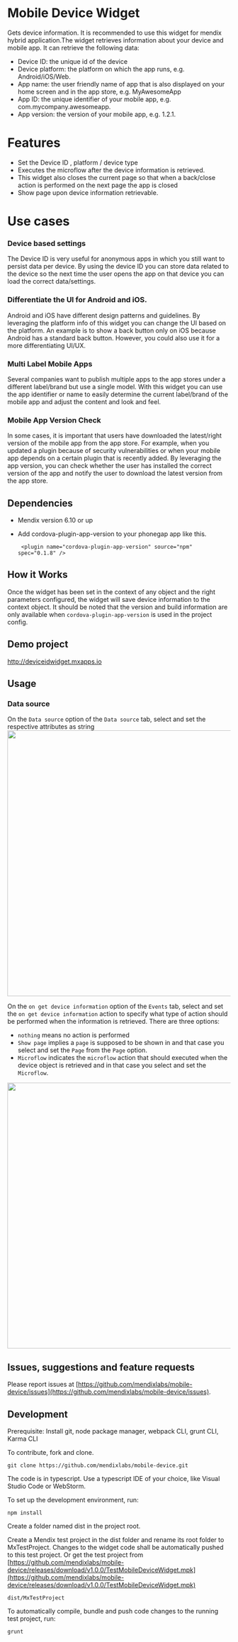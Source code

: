 # Mobile Device Widget
Gets device information. It is recommended to use this widget for mendix hybrid application.The widget retrieves information about your device and mobile app. It can retrieve the following data:
- Device ID: the unique id of the device
- Device platform: the platform on which the app runs, e.g. Android/iOS/Web.
- App name: the user friendly name of app that is also displayed on your home screen and in the app store, e.g. MyAwesomeApp
- App ID: the unique identifier of your mobile app, e.g. com.mycompany.awesomeapp.
- App version: the version of your mobile app, e.g. 1.2.1.

# Features
* Set the Device ID , platform / device type
* Executes the microflow after the device information is retrieved. 
* This widget also closes the current page so that when a back/close action is performed on the next page the app is closed
* Show page upon device information retrievable.

# Use cases

### Device based settings
The Device ID is very useful for anonymous apps in which you still want to persist data per device. By using the device ID you can store data related to the device so the next time the user opens the app on that device you can load the correct data/settings.

### Differentiate the UI for Android and iOS.
Android and iOS have different design patterns and guidelines. By leveraging the platform info of this widget you can change the UI based on the platform. An example is to show a back button only on iOS because Android has a standard back button. However, you could also use it for a more differentiating UI/UX.

### Multi Label Mobile Apps
Several companies want to publish multiple apps to the app stores under a different label/brand but use a single model. With this widget you can use the app identifier or name to easily determine the current label/brand of the mobile app and adjust the content and look and feel.

### Mobile App Version Check
In some cases, it is important that users have downloaded the latest/right version of the mobile app from the app store. For example, when you updated a plugin because of security vulnerabilities or when your mobile app depends on a certain plugin that is recently added. By leveraging the app version, you can check whether the user has installed the correct version of the app and notify the user to download the latest version from the app store.

## Dependencies
* Mendix version 6.10 or up
* Add cordova-plugin-app-version to your phonegap app like this.

    ` <plugin name="cordova-plugin-app-version" source="npm" spec="0.1.8" />`

## How it Works
Once the widget has been set in the context of any object and the right parameters configured, the widget will save device information to the context object. It should be noted that the version and build
information are only available when `cordova-plugin-app-version` is used in the project config.

## Demo project
http://deviceidwidget.mxapps.io

## Usage

### Data source
 On the `Data source` option of the `Data source` tab, select and set the respective attributes as string
<img src="https://raw.githubusercontent.com/mendixlabs/mobile-device/v1.0.1/assets/datasource.png" width="900px" height="600px" />

 On the `on get device information` option of the `Events` tab, select and set the `on get device information` action to specify what type of action should be performed when the information is retrieved. There are three options:
 - `nothing` means no action is performed
 - `Show page` implies a `page` is supposed to be shown in and that case you select and set the `Page` from the `Page` option.
 - `Microflow` indicates the `microflow` action that should executed when the device object is retrieved and in that case you select and set the `Microflow`.

<img src="https://raw.githubusercontent.com/mendixlabs/mobile-device/v1.0.1/assets/events.png" width="900px" height="600px" />

## Issues, suggestions and feature requests
Please report issues at [https://github.com/mendixlabs/mobile-device/issues](https://github.com/mendixlabs/mobile-device/issues).


## Development
Prerequisite: Install git, node package manager, webpack CLI, grunt CLI, Karma CLI

To contribute, fork and clone.

    git clone https://github.com/mendixlabs/mobile-device.git

The code is in typescript. Use a typescript IDE of your choice, like Visual Studio Code or WebStorm.

To set up the development environment, run:

    npm install

Create a folder named dist in the project root.

Create a Mendix test project in the dist folder and rename its root folder to MxTestProject. Changes to the widget code shall be automatically pushed to this test project. Or get the test project from [https://github.com/mendixlabs/mobile-device/releases/download/v1.0.0/TestMobileDeviceWidget.mpk](https://github.com/mendixlabs/mobile-device/releases/download/v1.0.0/TestMobileDeviceWidget.mpk)

    dist/MxTestProject

To automatically compile, bundle and push code changes to the running test project, run:

    grunt
